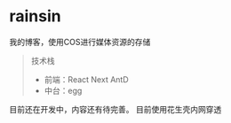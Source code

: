 # rainsin
我的博客，使用COS进行媒体资源的存储
> 技术栈
> * 前端：React Next AntD
> * 中台：egg

目前还在开发中，内容还有待完善。
目前使用花生壳内网穿透
